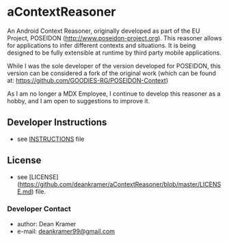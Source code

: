 # aContextReasoner
An Android Context Reasoner, originally developed as part of the EU Project, POSEIDON (http://www.poseidon-project.org). This reasoner allows for applications to infer different contexts and situations. It is being designed to be fully extensible at runtime by third party mobile applications.

While I was the sole developer of the version developed for POSEIDON, this version can be considered a fork of the original work (which can be found at: https://github.com/GOODIES-RG/POSEIDON-Context)

As I am no longer a MDX Employee, I continue to develop this reasoner as a hobby, and I am open to suggestions to improve it.

## Developer Instructions
* see [INSTRUCTIONS](https://github.com/deankramer/aContextReasoner/blob/master/INSTRUCTIONS.md) file

## License
* see [LICENSE] (https://github.com/deankramer/aContextReasoner/blob/master/LICENSE.md) file.

### Developer Contact
* author: Dean Kramer
* e-mail: deankramer99@gmail.com
